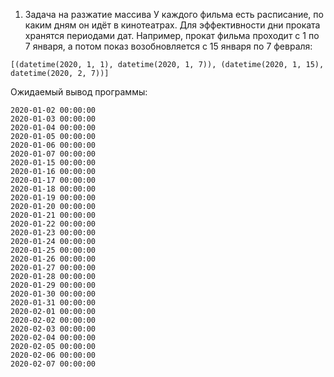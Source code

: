 1. Задача на разжатие массива
	У каждого фильма есть расписание, по каким дням он идёт в кинотеатрах. Для эффективности дни проката хранятся периодами дат. Например, прокат фильма проходит с 1 по 7 января, а потом показ возобновляется с 15 января по 7 февраля: 
```
[(datetime(2020, 1, 1), datetime(2020, 1, 7)), (datetime(2020, 1, 15), datetime(2020, 2, 7))]
```
Ожидаемый вывод программы:
```2020-01-01 00:00:00
2020-01-02 00:00:00
2020-01-03 00:00:00
2020-01-04 00:00:00
2020-01-05 00:00:00
2020-01-06 00:00:00
2020-01-07 00:00:00
2020-01-15 00:00:00
2020-01-16 00:00:00
2020-01-17 00:00:00
2020-01-18 00:00:00
2020-01-19 00:00:00
2020-01-20 00:00:00
2020-01-21 00:00:00
2020-01-22 00:00:00
2020-01-23 00:00:00
2020-01-24 00:00:00
2020-01-25 00:00:00
2020-01-26 00:00:00
2020-01-27 00:00:00
2020-01-28 00:00:00
2020-01-29 00:00:00
2020-01-30 00:00:00
2020-01-31 00:00:00
2020-02-01 00:00:00
2020-02-02 00:00:00
2020-02-03 00:00:00
2020-02-04 00:00:00
2020-02-05 00:00:00
2020-02-06 00:00:00
2020-02-07 00:00:00

```


